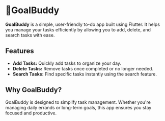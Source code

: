 # 🎯GoalBuddy

**GoalBuddy** is a simple, user-friendly to-do app built using Flutter. It helps you manage your tasks efficiently by allowing you to add, delete, and search tasks with ease.

## Features

- **Add Tasks:** Quickly add tasks to organize your day.
- **Delete Tasks:** Remove tasks once completed or no longer needed.
- **Search Tasks:** Find specific tasks instantly using the search feature.

## Why GoalBuddy?

GoalBuddy is designed to simplify task management. Whether you're managing daily errands or long-term goals, this app ensures you stay focused and productive.

